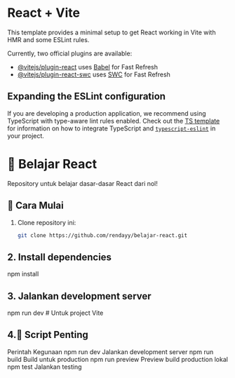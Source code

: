 # React + Vite

This template provides a minimal setup to get React working in Vite with HMR and some ESLint rules.

Currently, two official plugins are available:

- [@vitejs/plugin-react](https://github.com/vitejs/vite-plugin-react/blob/main/packages/plugin-react) uses [Babel](https://babeljs.io/) for Fast Refresh
- [@vitejs/plugin-react-swc](https://github.com/vitejs/vite-plugin-react/blob/main/packages/plugin-react-swc) uses [SWC](https://swc.rs/) for Fast Refresh

## Expanding the ESLint configuration

If you are developing a production application, we recommend using TypeScript with type-aware lint rules enabled. Check out the [TS template](https://github.com/vitejs/vite/tree/main/packages/create-vite/template-react-ts) for information on how to integrate TypeScript and [`typescript-eslint`](https://typescript-eslint.io) in your project.

# 🚀 Belajar React

Repository untuk belajar dasar-dasar React dari nol!

## 🔧 Cara Mulai
1. Clone repository ini:
   ```bash
   git clone https://github.com/rendayy/belajar-react.git

## 2. Install dependencies
npm install

## 3. Jalankan development server
npm run dev  # Untuk project Vite

## 4.🔧 Script Penting
Perintah	Kegunaan
npm run dev	Jalankan development server
npm run build	Build untuk production
npm run preview	Preview build production lokal
npm test	Jalankan testing
